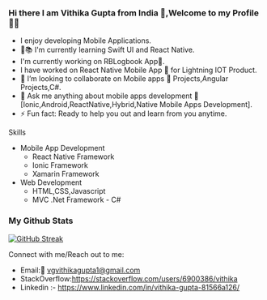 ### Hi there  I am Vithika Gupta from India 👋,Welcome to my Profile  🙏🙏

<!--
**vithika/vithika** is a ✨ _special_ ✨ repository because its `README.md` (this file) appears on your GitHub profile.
-->
- I enjoy developing Mobile Applications.
- 📱📚 I'm currently learning Swift UI and React Native.
- I'm currently working on RBLogbook App📱.
- I have worked on React Native Mobile App 📱 for Lightning IOT Product.
- 👯 I’m looking to collaborate on Mobile apps 📱  Projects,Angular Projects,C#.
- 💬 Ask me  anything about mobile apps development 📲 [Ionic,Android,ReactNative,Hybrid,Native Mobile Apps Development].
- ⚡ Fun fact: Ready to help you out and learn from you anytime.

Skills
- Mobile App Development
  - React Native Framework
  - Ionic Framework
  - Xamarin Framework
- Web Development
   - HTML,CSS,Javascript
   - MVC .Net Framework - C#


### My Github Stats
[![GitHub Streak](http://github-readme-streak-stats.herokuapp.com?user=vithika&theme=dark&background=000000)](https://git.io/streak-stats)



Connect with me/Reach out to me:
- Email:📩 vgvithikagupta1@gmail.com
- StackOverflow:https://stackoverflow.com/users/6900386/vithika
- Linkedin :- https://www.linkedin.com/in/vithika-gupta-81566a126/
